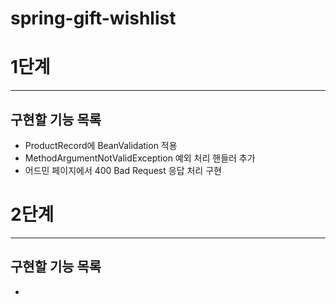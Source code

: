 # spring-gift-wishlist

# 1단계
***
## 구현할 기능 목록
- ProductRecord에 BeanValidation 적용
- MethodArgumentNotValidException 예외 처리 핸들러 추가
- 어드민 페이지에서 400 Bad Request 응답 처리 구현

# 2단계
***
## 구현할 기능 목록
- 